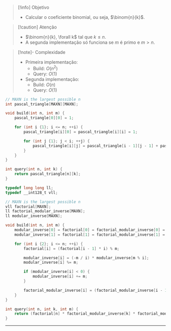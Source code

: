 > [!info] Objetivo
> - Calcular o coeficiente binomial, ou seja, $\binom{n}{k}$.

> [!caution] Atenção
> - $\binom{n}{k}, \forall k$ tal que $k \leq n$.
> - A segunda implementação só funciona se $m$ é primo e $m > n$.

> [!note]- Complexidade
> - Primeira implementação:
>	- Build: $O(n^2)$
>	- Query: $O(1)$
>- Segunda implementação:
>	- Build: $O(n)$
>	- Query: $O(1)$

```cpp
// MAXN is the largest possible n
int pascal_triangle[MAXN][MAXN];

void build(int n, int m) {
	pascal_triangle[0][0] = 1;

	for (int i {1}; i <= n; ++i) {
		pascal_triangle[i][0] = pascal_triangle[i][i] = 1;

		for (int j {1}; j < i; ++j) {
			pascal_triangle[i][j] = pascal_triangle[i - 1][j - 1] + pascal_triangle[i - 1][j];
		}
	}
}

int query(int n, int k) {
	return pascal_triangle[n][k];
}
```

```cpp
typedef long long ll;
typedef __int128_t vll;

// MAXN is the largest possible n
vll factorial[MAXN];
ll factorial_modular_inverse[MAXN];
ll modular_inverse[MAXN];

void build(int n, int m) {
	modular_inverse[0] = factorial[0] = factorial_modular_inverse[0] = 1;
	modular_inverse[1] = factorial[1] = factorial_modular_inverse[1] = 1;

	for (int i {2}; i <= n; ++i) {
		factorial[i] = (factorial[i - 1] * i) % m;

		modular_inverse[i] = (-m / i) * modular_inverse[m % i];
		modular_inverse[i] %= m;

		if (modular_inverse[i] < 0) {
			modular_inverse[i] += m;
		}

		factorial_modular_inverse[i] = (factorial_modular_inverse[i - 1] * modular_inverse[i]) % m;
	}
}

int query(int n, int k, int m) {
	return (factorial[n] * factorial_modular_inverse[k] * factorial_modular_inverse[n - k]) % m;
}
```

---